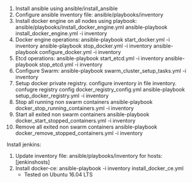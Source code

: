 1. Install ansible using ansible/install_ansible
2. Configure ansible inventory file: ansible/playbooks/inventory
3. Install docker engine on all nodes using playbook: ansible/playbooks/install_docker_engine.yml
    ansible-playbook install_docker_engine.yml -i inventory
4. Docker engine operations:
    ansible-playbook start_docker.yml -i inventory
    ansible-playbook stop_docker.yml -i inventory
    ansible-playbook configure_docker.yml -i inventory
5. Etcd operations:
    ansible-playbook start_etcd.yml -i inventory
    ansible-playbook stop_etcd.yml -i inventory
6. Configure Swarm:
    ansible-playbook swarm_cluster_setup_tasks.yml -i inventory
7. Setup docker private registry.
    configure inventory in file inventory.
    confugre registry config docker_registry_config.yml
    ansible-playbook setup_docker_registry.yml -i inventory
8. Stop all running non swarm containers
    ansible-playbook docker_stop_running_containers.yml -i inventory
9. Start all exited non swarm containers
    ansible-playbook docker_start_stopped_containers.yml -i inventory
10. Remove all exited non swarm containers
    ansible-playbook docker_remove_stopped_containers.yml -i inventory

Install jenkins:
1. Update inventory file: ansible/playbooks/inventory for hosts: [jenkinshosts]
2. Install docker-ce: ansible-playbook -i inventory install_docker_ce.yml
	- Tested on Ubuntu 16.04 LTS
